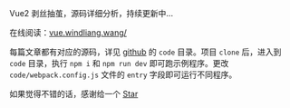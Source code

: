 Vue2 剥丝抽茧，源码详细分析，持续更新中...

在线阅读：[vue.windliang.wang/](https://vue.windliang.wang/)

每篇文章都有对应的源码，详见 [github](https://github.com/wind-liang/vue2) 的 `code` 目录。项目 `clone` 后，进入到 `code` 目录，执行 `npm i` 和 `npm run dev` 即可跑示例程序。更改 `code/webpack.config.js` 文件的 `entry` 字段即可运行不同程序。

如果觉得不错的话，感谢给一个 [Star](https://github.com/wind-liang/vue2)
